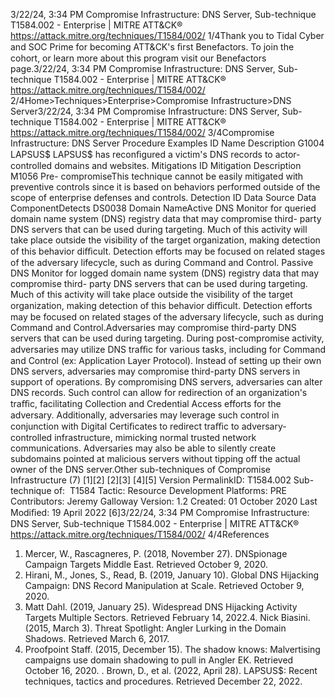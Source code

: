 3/22/24, 3:34 PM Compromise Infrastructure: DNS Server, Sub-technique T1584.002 - Enterprise | MITRE ATT&CK®
https://attack.mitre.org/techniques/T1584/002/ 1/4Thank you to Tidal Cyber and SOC Prime for becoming ATT&CK's ﬁrst Benefactors. To join the cohort, or learn more about this program visit our
Benefactors page.3/22/24, 3:34 PM Compromise Infrastructure: DNS Server, Sub-technique T1584.002 - Enterprise | MITRE ATT&CK®
https://attack.mitre.org/techniques/T1584/002/ 2/4Home>Techniques>Enterprise>Compromise Infrastructure>DNS Server3/22/24, 3:34 PM Compromise Infrastructure: DNS Server, Sub-technique T1584.002 - Enterprise | MITRE ATT&CK®
https://attack.mitre.org/techniques/T1584/002/ 3/4Compromise Infrastructure: DNS Server
Procedure Examples
ID Name Description
G1004 LAPSUS$ LAPSUS$ has reconﬁgured a victim's DNS records to actor-controlled domains and websites.
Mitigations
ID Mitigation Description
M1056 Pre-
compromiseThis technique cannot be easily mitigated with preventive controls since it is based on behaviors performed
outside of the scope of enterprise defenses and controls.
Detection
ID Data Source Data ComponentDetects
DS0038 Domain NameActive DNS Monitor for queried domain name system (DNS) registry data that may compromise third-
party DNS servers that can be used during targeting. Much of this activity will take place
outside the visibility of the target organization, making detection of this behavior diﬃcult.
Detection efforts may be focused on related stages of the adversary lifecycle, such as
during Command and Control.
Passive DNS Monitor for logged domain name system (DNS) registry data that may compromise third-
party DNS servers that can be used during targeting. Much of this activity will take place
outside the visibility of the target organization, making detection of this behavior diﬃcult.
Detection efforts may be focused on related stages of the adversary lifecycle, such as
during Command and Control.Adversaries may compromise third-party DNS servers that can be used during targeting. During post-compromise activity, adversaries may
utilize DNS traﬃc for various tasks, including for Command and Control (ex: Application Layer Protocol). Instead of setting up their own DNS
servers, adversaries may compromise third-party DNS servers in support of operations.
By compromising DNS servers, adversaries can alter DNS records. Such control can allow for redirection of an organization's traﬃc,
facilitating Collection and Credential Access efforts for the adversary. Additionally, adversaries may leverage such control in conjunction
with Digital Certiﬁcates to redirect traﬃc to adversary-controlled infrastructure, mimicking normal trusted network communications.
Adversaries may also be able to silently create subdomains pointed at malicious servers without tipping off the actual owner of the DNS
server.Other sub-techniques of Compromise Infrastructure (7)
[1][2]
[2][3]
[4][5]
Version PermalinkID: T1584.002
Sub-technique of:  T1584
 
Tactic: Resource Development
 
Platforms: PRE
Contributors: Jeremy Galloway
Version: 1.2
Created: 01 October 2020
Last Modiﬁed: 19 April 2022
[6]3/22/24, 3:34 PM Compromise Infrastructure: DNS Server, Sub-technique T1584.002 - Enterprise | MITRE ATT&CK®
https://attack.mitre.org/techniques/T1584/002/ 4/4References
1. Mercer, W., Rascagneres, P. (2018, November 27). DNSpionage
Campaign Targets Middle East. Retrieved October 9, 2020.
2. Hirani, M., Jones, S., Read, B. (2019, January 10). Global DNS
Hijacking Campaign: DNS Record Manipulation at Scale.
Retrieved October 9, 2020.
3. Matt Dahl. (2019, January 25). Widespread DNS Hijacking
Activity Targets Multiple Sectors. Retrieved February 14, 2022.4. Nick Biasini. (2015, March 3). Threat Spotlight: Angler Lurking
in the Domain Shadows. Retrieved March 6, 2017.
5. Proofpoint Staff. (2015, December 15). The shadow knows:
Malvertising campaigns use domain shadowing to pull in
Angler EK. Retrieved October 16, 2020.
 . Brown, D., et al. (2022, April 28). LAPSUS$: Recent techniques,
tactics and procedures. Retrieved December 22, 2022.